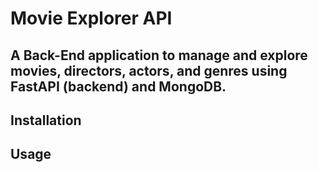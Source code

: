# Movie Explorer API

## A Back-End application to manage and explore movies, directors, actors, and genres using **FastAPI** (backend) and **MongoDB**.

## Installation

## Usage



